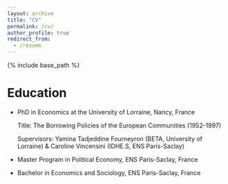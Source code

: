```yaml
---
layout: archive
title: "CV"
permalink: /cv/
author_profile: true
redirect_from:
  - /resume
---
```


{% include base_path %}

Education
======
* PhD in Economics at the University of Lorraine, Nancy, France
  
  Title: The Borrowing Policies of the European Communities (1952-1997)

  Supervisors: Yamina Tadjeddine Fourneyron (BETA, University of Lorraine) & Caroline Vincensini (IDHE.S, ENS Paris-Saclay)
* Master Program in Political Economy, ENS Paris-Saclay, France
* Bachelor in Economics and Sociology, ENS Paris-Saclay, France

